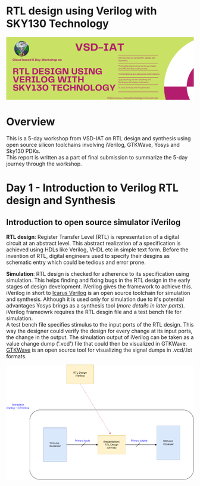 # RTL design using Verilog with SKY130 Technology
![](assets/Verilog_flyer.png)

# Overview
This is a 5-day workshop from VSD-IAT on RTL design and synthesis using open source silicon toolchains involving iVerilog, GTKWave, Yosys and Sky130 PDKs.  
This report is written as a part of final submission to summarize the 5-day journey through the workshop.

# Day 1 - Introduction to Verilog RTL design and Synthesis
## Introduction to open source simulator iVerilog
**RTL design**: Register Transfer Level (RTL) is representation of a digital circuit at an abstract level. This abstract realization of a specification is achieved using HDLs like Verilog, VHDL etc in simple text form. Before the invention of RTL, digital engineers used to specify their desgins as schematic entry which could be tedious and error prone.  

**Simulation**: RTL design is checked for adherence to its specification using simulation. This helps finding and fixing bugs in the RTL design in the early stages of design development. iVerilog gives the framework to achieve this.
iVerilog in short to [Icarus Verilog](http://iverilog.icarus.com/) is an open source toolchain for simulation and synthesis. Although it is used only for simulation due to it's potential advantages Yosys brings as a synthesis tool (*more details in later parts*). iVerilog frameowrk requires the RTL desgin file and a test bench file for simulation.  
A test bench file specifies stimulus to the input ports of the RTL design. This way the designer could verify the design for every change at its input ports, the change in the output. 
The simulation output of iVerilog can be taken as a value change dump ('.vcd') file that could then be visualized in GTKWave.  
[GTKWave](http://gtkwave.sourceforge.net/) is an open source tool for visualizing the signal dumps in .vcd/.lxt formats.  

![Simulation](assets/simulation.png)